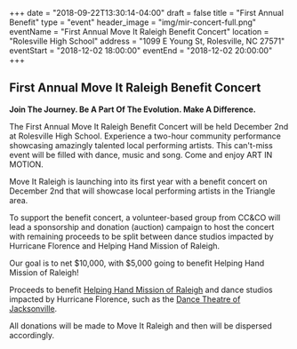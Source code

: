 +++
date = "2018-09-22T13:30:14-04:00"
draft = false
title = "First Annual Benefit"
type = "event"
header_image = "img/mir-concert-full.png"
eventName = "First Annual Move It Raleigh Benefit Concert"
location = "Rolesville High School"
address = "1099 E Young St, Rolesville, NC 27571"
eventStart = "2018-12-02 18:00:00"
eventEnd = "2018-12-02 20:00:00"
+++
## First Annual Move It Raleigh Benefit Concert

**Join The Journey. Be A Part Of The Evolution. Make A Difference.**

The First Annual Move It Raleigh Benefit Concert will be held December 2nd at Rolesville High School. Experience a two-hour community performance showcasing amazingly talented local performing artists. This can't-miss event will be filled with dance, music and song. Come and enjoy ART IN MOTION.

Move It Raleigh is launching into its first year with a benefit concert on December 2nd that will showcase local performing artists in the Triangle area.

To support the benefit concert, a volunteer-based group from CC&CO will lead a sponsorship and donation (auction) campaign to host the concert with remaining proceeds to be split between dance studios impacted by Hurricane Florence and Helping Hand Mission of Raleigh.

Our goal is to net $10,000, with $5,000 going to benefit Helping Hand Mission of Raleigh!

Proceeds to benefit [Helping Hand Mission of Raleigh](http://helpinghandmission.org/) and dance studios impacted by Hurricane Florence, such as the [Dance Theatre of Jacksonville](http://dancetheatreofjacksonville.com/).

All donations will be made to Move It Raleigh and then will be dispersed accordingly.

